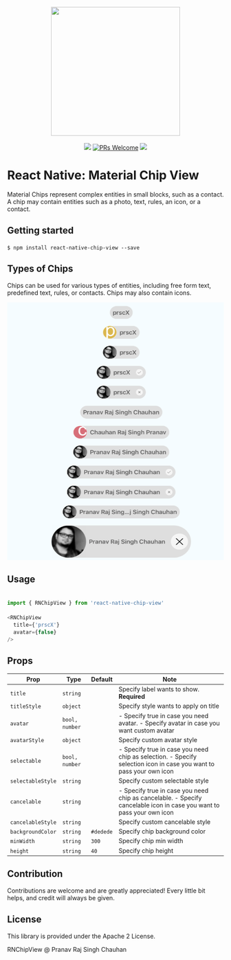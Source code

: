 

<p align="center">
  <img src="https://storage.googleapis.com/material-design/publish/material_v_12/assets/0B7WCemMG6e0VM1VORGxxWUx5U0E/components-chips.png" width="300" height="300" />
</p>

<p align="center">
  <a href="https://www.npmjs.com/package/react-native-chip-view"><img src="http://img.shields.io/npm/v/react-native-chip-view.svg?style=flat" /></a>
  <a href="https://github.com/prscX/react-native-chip-view/pulls"><img alt="PRs Welcome" src="https://img.shields.io/badge/PRs-welcome-brightgreen.svg" /></a>
  <a href="https://github.com/prscX/react-native-chip-view#License"><img src="https://img.shields.io/npm/l/react-native-chip-view.svg?style=flat" /></a>
</p>


# React Native: Material Chip View
Material Chips represent complex entities in small blocks, such as a contact. A chip may contain entities such as a photo, text, rules, an icon, or a contact.


## Getting started

`$ npm install react-native-chip-view --save`


## Types of Chips
Chips can be used for various types of entities, including free form text, predefined text, rules, or contacts. Chips may also contain icons.

<img src='./assets/hero.png' width="600" height="600">

## Usage

```javascript

import { RNChipView } from 'react-native-chip-view'

<RNChipView
  title={'prscX'}
  avatar={false}
/>

```


## Props

| Prop              | Type       | Default | Note                                                                                                       |
| ----------------- | ---------- | ------- | ---------------------------------------------------------------------------------------------------------- |
| `title`       | `string`     |        | Specify label wants to show. **Required**
| `titleStyle`       | `object`     |         | Specify style wants to apply on title
| `avatar`       | `bool, number`     |         | - Specify true in case you need avatar. - Specify avatar in case you want custom avatar
| `avatarStyle`       | `object`     |         | Specify custom avatar style
| `selectable`       | `bool, number`     |         | - Specify true in case you need chip as selection. - Specify selection icon in case you want to pass your own icon
| `selectableStyle`       | `string`     |         | Specify custom selectable style
| `cancelable`       | `string`     |         | - Specify true in case you need chip as cancelable. - Specify cancelable icon in case you want to pass your own icon
| `cancelableStyle`       | `string`     |         | Specify custom cancelable style
| `backgroundColor`       | `string`     |    `#dedede`    | Specify chip background color
| `minWidth`       | `string`     |    `300`     | Specify chip min width
| `height`       | `string`     |    `40`     | Specify chip height


## Contribution
Contributions are welcome and are greatly appreciated! Every little bit helps, and credit will always be given.

## License
This library is provided under the Apache 2 License.

RNChipView @ Pranav Raj Singh Chauhan

